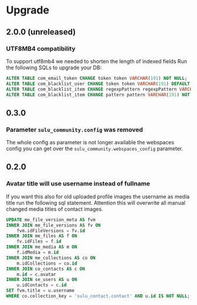 # Upgrade

## 2.0.0 (unreleased)

### UTF8MB4 compatibility

To support utf8mb4 we needed to shorten the length of indexed fields
Run the following SQLs to upgrade your DB:

```sql
ALTER TABLE com_email_token CHANGE token token VARCHAR(191) NOT NULL;
ALTER TABLE com_blacklist_user CHANGE token token VARCHAR(191) DEFAULT NULL;
ALTER TABLE com_blacklist_item CHANGE regexpPattern regexpPattern VARCHAR(191) NOT NULL;
ALTER TABLE com_blacklist_item CHANGE pattern pattern VARCHAR(191) NOT NULL;
```

## 0.3.0

### Parameter `sulu_community.config` was removed

The whole config as parameter is not longer available the webspaces config
you can get over the `sulu_community.webspaces_config` parameter.

## 0.2.0

### Avatar title will use username instead of fullname

If you want this also for old uploaded profile images the username as
media title run the following sql statement. Attention this will 
overwrite all manual changed media titles of contact images.

```sql
UPDATE me_file_version_meta AS fvm
INNER JOIN me_file_versions AS fv ON 
    fvm.idFileVersions = fv.id
INNER JOIN me_files AS f ON
    fv.idFiles = f.id
INNER JOIN me_media AS m ON
    f.idMedia = m.id
INNER JOIN me_collections AS co ON
    m.idCollections = co.id
INNER JOIN co_contacts AS c ON
    m.id = c.avatar
INNER JOIN se_users AS u ON
    u.idContacts = c.id
SET fvm.title = u.username
WHERE co.collection_key = 'sulu_contact.contact' AND u.id IS NOT NULL;
```

